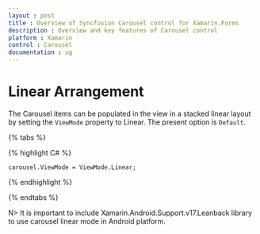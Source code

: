 ```yaml
---
layout : post
title : Overview of Syncfusion Carousel control for Xamarin.Forms
description : Overview and key features of Carousel control
platform : Xamarin
control : Carousel
documentation : ug
---
```


# Linear Arrangement

The Carousel items can be populated in the view in a stacked linear layout by setting the `ViewMode` property to Linear. The present option is `Default`.

{% tabs %}

{% highlight C# %}

	carousel.ViewMode = ViewMode.Linear;

{% endhighlight %}

{% endtabs %}


N> It is important to include Xamarin.Android.Support.v17.Leanback library to use carousel linear mode in Android platform.



